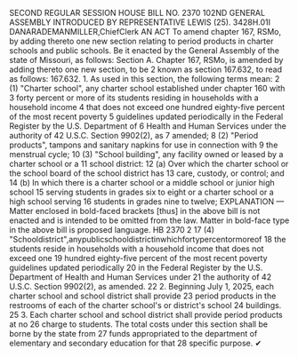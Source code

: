 SECOND REGULAR SESSION
HOUSE BILL NO. 2370
102ND GENERAL ASSEMBLY
INTRODUCED BY REPRESENTATIVE LEWIS (25).
3428H.01I DANARADEMANMILLER,ChiefClerk
AN ACT
To amend chapter 167, RSMo, by adding thereto one new section relating to period products
in charter schools and public schools.
Be it enacted by the General Assembly of the state of Missouri, as follows:
Section A. Chapter 167, RSMo, is amended by adding thereto one new section, to be
2 known as section 167.632, to read as follows:
167.632. 1. As used in this section, the following terms mean:
2 (1) "Charter school", any charter school established under chapter 160 with
3 forty percent or more of its students residing in households with a household income
4 that does not exceed one hundred eighty-five percent of the most recent poverty
5 guidelines updated periodically in the Federal Register by the U.S. Department of
6 Health and Human Services under the authority of 42 U.S.C. Section 9902(2), as
7 amended;
8 (2) "Period products", tampons and sanitary napkins for use in connection with
9 the menstrual cycle;
10 (3) "School building", any facility owned or leased by a charter school or a
11 school district:
12 (a) Over which the charter school or the school board of the school district has
13 care, custody, or control; and
14 (b) In which there is a charter school or a middle school or junior high school
15 serving students in grades six to eight or a charter school or a high school serving
16 students in grades nine to twelve;
EXPLANATION — Matter enclosed in bold-faced brackets [thus] in the above bill is not enacted and is
intended to be omitted from the law. Matter in bold-face type in the above bill is proposed language.
HB 2370 2
17 (4) "Schooldistrict",anypublicschooldistrictinwhichfortypercentormoreof
18 the students reside in households with a household income that does not exceed one
19 hundred eighty-five percent of the most recent poverty guidelines updated periodically
20 in the Federal Register by the U.S. Department of Health and Human Services under
21 the authority of 42 U.S.C. Section 9902(2), as amended.
22 2. Beginning July 1, 2025, each charter school and school district shall provide
23 period products in the restrooms of each of the charter school's or district's school
24 buildings.
25 3. Each charter school and school district shall provide period products at no
26 charge to students. The total costs under this section shall be borne by the state from
27 funds appropriated to the department of elementary and secondary education for that
28 specific purpose.
✔